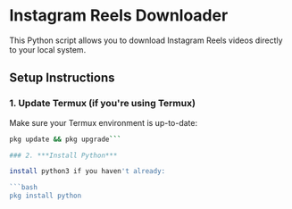 # Instagram Reels Downloader

This Python script allows you to download Instagram Reels videos directly to your local system.

## Setup Instructions

### 1. **Update Termux (if you're using Termux)**

Make sure your Termux environment is up-to-date:

```bash
pkg update && pkg upgrade```

### 2. ***Install Python***

install python3 if you haven't already:

```bash
pkg install python


